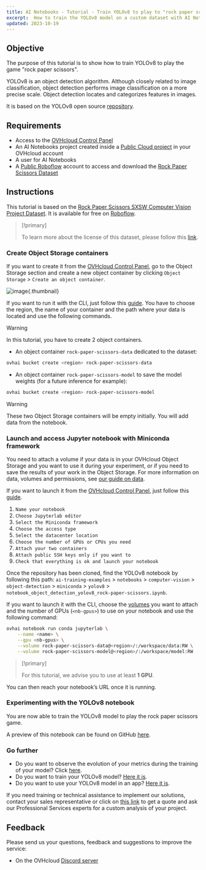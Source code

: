 ```yaml
---
title: AI Notebooks - Tutorial - Train YOLOv8 to play to "rock paper scissors"
excerpt:  How to train the YOLOv8 model on a custom dataset with AI Notebooks
updated: 2023-10-19
---
```


## Objective

The purpose of this tutorial is to show how to train YOLOv8 to play the game "rock paper scissors".

YOLOv8 is an object detection algorithm. Although closely related to image classification, object detection performs image classification on a more precise scale. Object detection locates and categorizes features in images.

It is based on the YOLOv8 open source [repository](https://github.com/ultralytics/ultralytics).

## Requirements

- Access to the [OVHcloud Control Panel](https://ca.ovh.com/auth/?action=gotomanager&from=https://www.ovh.com/world/&ovhSubsidiary=we)
- An AI Notebooks project created inside a [Public Cloud project](https://www.ovhcloud.com/en/public-cloud/) in your OVHcloud account
- A user for AI Notebooks
- A [Public Roboflow](https://public.roboflow.com/) account to access and download the [Rock Paper Scissors Dataset](https://universe.roboflow.com/roboflow-58fyf/rock-paper-scissors-sxsw)

## Instructions

This tutorial is based on the [Rock Paper Scissors SXSW Computer Vision Project Dataset](https://universe.roboflow.com/roboflow-58fyf/rock-paper-scissors-sxsw). It is available for free on [Roboflow](https://public.roboflow.com/).

> [!primary]
>
> To learn more about the license of this dataset, please follow this [link](https://creativecommons.org/publicdomain/zero/1.0/).
>

### Create Object Storage containers

If you want to create it from the [OVHcloud Control Panel](https://ca.ovh.com/auth/?action=gotomanager&from=https://www.ovh.com/world/&ovhSubsidiary=we), go to the Object Storage section and create a new object container by clicking `Object Storage` > `Create an object container`.

![image](notebook_tuto_15_rock-paper-scissors_images_new-object-container.png){.thumbnail}

If you want to run it with the CLI, just follow this [guide](cli_17_how_to_cli_data_notebooks1.). You have to choose the region, the name of your container and the path where your data is located and use the following commands.

> [!warning]
>
> In this tutorial, you have to create 2 object containers.
>

- An object container `rock-paper-scissors-data` dedicated to the dataset:

```bash
ovhai bucket create <region> rock-paper-scissors-data
```

- An object container `rock-paper-scissors-model` to save the model weights (for a future inference for example):

```bash
ovhai bucket create <region> rock-paper-scissors-model
```

> [!warning]
>
> These two Object Storage containers will be empty initially. You will add data from the notebook.
>

### Launch and access Jupyter notebook with Miniconda framework
  
You need to attach a volume if your data is in your OVHcloud Object Storage and you want to use it during your experiment, or if you need to save the results of your work in the Object Storage. For more information on data, volumes and permissions, see [our guide on data](cli_17_how_to_cli_data_notebooks1.).

If you want to launch it from the [OVHcloud Control Panel](https://ca.ovh.com/auth/?action=gotomanager&from=https://www.ovh.com/world/&ovhSubsidiary=we), just follow this [guide](notebook_guide_introduction_definition1.).

1. `Name your notebook`
2. `Choose Jupyterlab editor`
3. `Select the Miniconda framework`
4. `Choose the access type`
5. `Select the datacenter location`
6. `Choose the number of GPUs or CPUs you need`
7. `Attach your two containers`
8. `Attach public SSH keys only if you want to`
9. `Check that everything is ok and launch your notebook`

Once the repository has been cloned, find the YOLOv8 notebook by following this path: `ai-training-examples` > `notebooks` > `computer-vision` > `object-detection` > `miniconda` > `yolov8` > `notebook_object_detection_yolov8_rock-paper-scissors.ipynb`.

If you want to launch it with the CLI, choose the [volumes](cli_17_how_to_cli_data_notebooks1.) you want to attach and the number of GPUs (`<nb-gpus>`) to use on your notebook and use the following command:

```bash
ovhai notebook run conda jupyterlab \
	--name <name> \
	--gpu <nb-gpus> \
	--volume rock-paper-scissors-data@<region>/:/workspace/data:RW \
	--volume rock-paper-scissors-model@<region>/:/workspace/model:RW
```

> [!primary]
>
> For this tutorial, we advise you to use at least **1 GPU**.
>

You can then reach your notebook’s URL once it is running.

### Experimenting with the YOLOv8 notebook

You are now able to train the YOLOv8 model to play the rock paper scissors game.

A preview of this notebook can be found on GitHub [here](https://github.com/ovh/ai-training-examples/blob/main/notebooks/computer-vision/object-detection/miniconda/yolov8/notebook_object_detection_yolov8_rock-paper-scissors.ipynb).

### Go further

- Do you want to observe the evolution of your metrics during the training of your model? Click [here](notebook_tuto_03_weight_biases1.).
- Do you want to train your YOLOv8 model? [Here it is](training_tuto_09_train_rock-paper-scissors1.).
- Do you want to use your YOLOv8 model in an app? [Here it is](deploy_tuto_15_rock_paper_scissors1.).

If you need training or technical assistance to implement our solutions, contact your sales representative or click on [this link](https://www.ovhcloud.com/en/professional-services/) to get a quote and ask our Professional Services experts for a custom analysis of your project.

## Feedback

Please send us your questions, feedback and suggestions to improve the service:

- On the OVHcloud [Discord server](https://discord.gg/ovhcloud)
